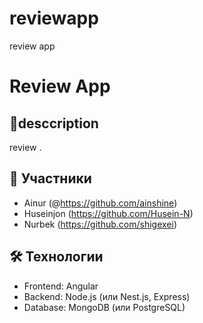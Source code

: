 # reviewapp
review app
# Review App  

## 📌desccription
review .  

## 👥 Участники  
- Ainur (@https://github.com/ainshine)  
- Huseinjon (https://github.com/Husein-N)  
- Nurbek (https://github.com/shigexei)  

## 🛠️ Технологии  
- Frontend: Angular  
- Backend: Node.js (или Nest.js, Express)  
- Database: MongoDB (или PostgreSQL)  

